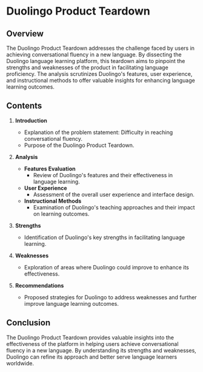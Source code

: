 # Duolingo Product Teardown

## Overview

The Duolingo Product Teardown addresses the challenge faced by users in achieving conversational fluency in a new language. By dissecting the Duolingo language learning platform, this teardown aims to pinpoint the strengths and weaknesses of the product in facilitating language proficiency. The analysis scrutinizes Duolingo's features, user experience, and instructional methods to offer valuable insights for enhancing language learning outcomes.

## Contents

1. **Introduction**
   - Explanation of the problem statement: Difficulty in reaching conversational fluency.
   - Purpose of the Duolingo Product Teardown.

2. **Analysis**
   - **Features Evaluation**
     - Review of Duolingo's features and their effectiveness in language learning.
   - **User Experience**
     - Assessment of the overall user experience and interface design.
   - **Instructional Methods**
     - Examination of Duolingo's teaching approaches and their impact on learning outcomes.

3. **Strengths**
   - Identification of Duolingo's key strengths in facilitating language learning.

4. **Weaknesses**
   - Exploration of areas where Duolingo could improve to enhance its effectiveness.

5. **Recommendations**
   - Proposed strategies for Duolingo to address weaknesses and further improve language learning outcomes.

## Conclusion

The Duolingo Product Teardown provides valuable insights into the effectiveness of the platform in helping users achieve conversational fluency in a new language. By understanding its strengths and weaknesses, Duolingo can refine its approach and better serve language learners worldwide.
